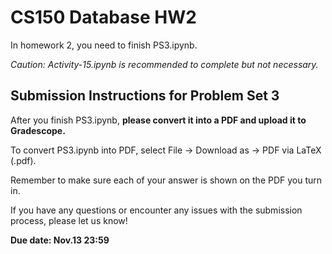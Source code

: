 # CS150 Database HW2

In homework 2, you need to finish PS3.ipynb.

*Caution: Activity-15.ipynb is recommended to complete but not necessary.*

## Submission Instructions for Problem Set 3

After you finish PS3.ipynb, **please convert it into a PDF and upload it to Gradescope.**

To convert PS3.ipynb into PDF, select File -> Download as -> PDF via LaTeX (.pdf).

Remember to make sure each of your answer is shown on the PDF you turn in.

If you have any questions or encounter any issues with the submission process, please let us know!

**Due date: Nov.13 23:59**
